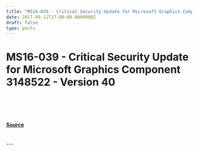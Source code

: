 ```yaml
---
title: "MS16-039 - Critical Security Update for Microsoft Graphics Component 3148522 - Version 40"
date: 2017-09-12T17:00:00.0000000Z
draft: false
type: posts
---
```

# MS16-039 - Critical Security Update for Microsoft Graphics Component 3148522 - Version 40

<br/>

<br/>

<br/>


#### [Source](https://technet.microsoft.com/en-us/library/security/MS16-039)

<br/>
---
